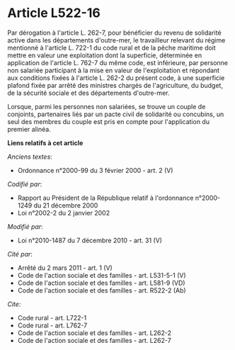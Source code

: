 # Article L522-16

Par dérogation à l'article L. 262-7, pour bénéficier du revenu de solidarité active dans les départements d'outre-mer, le
travailleur relevant du régime mentionné à l'article L. 722-1 du code rural et de la pêche maritime doit mettre en valeur une
exploitation dont la superficie, déterminée en application de l'article L. 762-7 du même code, est inférieure, par personne
non salariée participant à la mise en valeur de l'exploitation et répondant aux conditions fixées à l'article L. 262-2 du
présent code, à une superficie plafond fixée par arrêté des ministres chargés de l'agriculture, du budget, de la sécurité
sociale et des départements d'outre-mer. 

Lorsque, parmi les personnes non salariées, se trouve un couple de conjoints, partenaires liés par un pacte civil de
solidarité ou concubins, un seul des membres du couple est pris en compte pour l'application du premier alinéa.

**Liens relatifs à cet article**

_Anciens textes_:

  - Ordonnance n°2000-99 du 3 février 2000 - art. 2 (V)

_Codifié par_:

  - Rapport au Président de la République relatif à l'ordonnance n°2000-1249 du 21 décembre 2000
  - Loi n°2002-2 du 2 janvier 2002

_Modifié par_:

  - Loi n°2010-1487 du 7 décembre 2010 - art. 31 (V)

_Cité par_:

  - Arrêté du 2 mars 2011 - art. 1 (V)
  - Code de l'action sociale et des familles - art. L531-5-1 (V)
  - Code de l'action sociale et des familles - art. L581-9 (VD)
  - Code de l'action sociale et des familles - art. R522-2 (Ab)

_Cite_:

  - Code rural - art. L722-1
  - Code rural - art. L762-7
  - Code de l'action sociale et des familles - art. L262-2
  - Code de l'action sociale et des familles - art. L262-7
